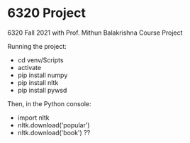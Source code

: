 # 6320 Project
6320 Fall 2021 with Prof. Mithun Balakrishna Course Project

Running the project:
* cd venv/Scripts
* activate
* pip install numpy
* pip install nltk
* pip install pywsd

Then, in the Python console:
* import nltk
* nltk.download('popular')
* nltk.download('book')  ??
